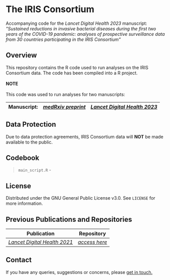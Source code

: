 # The IRIS Consortium
Accompanying code for the *Lancet Digital Health 2023* manuscript:
<br> *"Sustained reductions in invasive bacterial diseases during the first two years of the COVID-19 pandemic: analyses of prospective surveillance data from 30 countries participating in the IRIS Consortium"*

## Overview
This repository contains the R code used to run analyses on the IRIS Consortium data. The code has been compiled into a R project. 
<br>
<br> **NOTE**
<br>
<br> This code was used to run analyses for two manuscripts:

|**Manuscript:**|[*medRxiv preprint*](https://www.medrxiv.org/content/10.1101/2022.12.16.22283251v1)|[*Lancet Digital Health 2023*](https://this-page-intentionally-left-blank.org/)|
|----------|------------|----------|


## Data Protection
Due to data protection agreements, IRIS Consortium data will **NOT** be made available to the public.
## Codebook
> `main_script.R` - 
## License
Distributed under the GNU General Public License v3.0. See `LICENSE` for more information.
## Previous Publications and Repositories
|**Publication**|**Repository**|
|--------------|-----------------|
|[*Lancet Digital Health 2021*](https://www.thelancet.com/journals/landig/article/PIIS2589-7500(21)00077-7/fulltext)|[*access here*](https://github.com/brueggemann-lab/iris-ldh-2020)|
## Contact
If you have any queries, suggestions or concerns, please [get in touch.](mailto:iris@ndph.ox.ac.uk)
